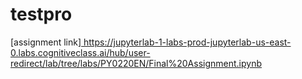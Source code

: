 # testpro
 [assignment link][
](https://jupyterlab-1-labs-prod-jupyterlab-us-east-0.labs.cognitiveclass.ai/hub/user-redirect/lab/tree/labs/PY0220EN/Final%20Assignment.ipynb)https://jupyterlab-1-labs-prod-jupyterlab-us-east-0.labs.cognitiveclass.ai/hub/user-redirect/lab/tree/labs/PY0220EN/Final%20Assignment.ipynb
